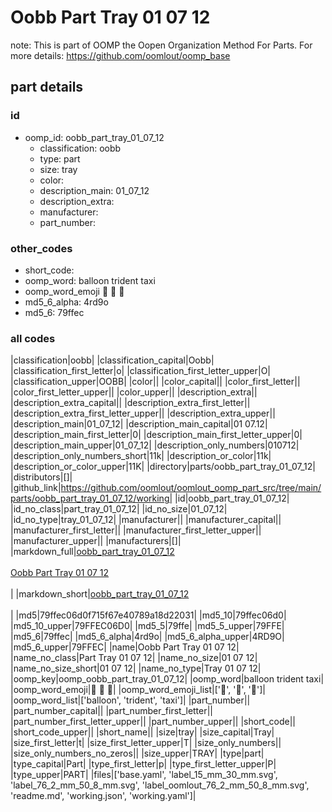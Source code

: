 # Oobb Part Tray 01 07 12  

note: This is part of OOMP the Oopen Organization Method For Parts. For more details: https://github.com/oomlout/oomp_base

##  part details





### id
* oomp_id: oobb_part_tray_01_07_12
  * classification: oobb
  * type: part
  * size: tray
  * color: 
  * description_main: 01_07_12
  * description_extra: 
  * manufacturer: 
  * part_number: 

### other_codes
* short_code: 
* oomp_word: balloon trident taxi
* oomp_word_emoji :balloon: :trident: :taxi:
* md5_6_alpha: 4rd9o
* md5_6: 79ffec

### all codes 
|classification|oobb|
|classification_capital|Oobb|
|classification_first_letter|o|
|classification_first_letter_upper|O|
|classification_upper|OOBB|
|color||
|color_capital||
|color_first_letter||
|color_first_letter_upper||
|color_upper||
|description_extra||
|description_extra_capital||
|description_extra_first_letter||
|description_extra_first_letter_upper||
|description_extra_upper||
|description_main|01_07_12|
|description_main_capital|01 07.12|
|description_main_first_letter|0|
|description_main_first_letter_upper|0|
|description_main_upper|01_07_12|
|description_only_numbers|010712|
|description_only_numbers_short|11k|
|description_or_color|11k|
|description_or_color_upper|11K|
|directory|parts/oobb_part_tray_01_07_12|
|distributors|[]|
|github_link|https://github.com/oomlout/oomlout_oomp_part_src/tree/main/parts/oobb_part_tray_01_07_12/working|
|id|oobb_part_tray_01_07_12|
|id_no_class|part_tray_01_07_12|
|id_no_size|01_07_12|
|id_no_type|tray_01_07_12|
|manufacturer||
|manufacturer_capital||
|manufacturer_first_letter||
|manufacturer_first_letter_upper||
|manufacturer_upper||
|manufacturers|[]|
|markdown_full|[oobb_part_tray_01_07_12](https://github.com/oomlout/oomlout_oomp_part_src/tree/main/parts/oobb_part_tray_01_07_12/working)<br>[](https://github.com/oomlout/oomlout_oomp_part_src/tree/main/parts/oobb_part_tray_01_07_12/working)<br>[Oobb Part Tray 01 07 12](https://github.com/oomlout/oomlout_oomp_part_src/tree/main/parts/oobb_part_tray_01_07_12/working)<br><br>|
|markdown_short|[oobb_part_tray_01_07_12](https://github.com/oomlout/oomlout_oomp_part_src/tree/main/parts/oobb_part_tray_01_07_12/working)<br><br>|
|md5|79ffec06d0f715f67e40789a18d22031|
|md5_10|79ffec06d0|
|md5_10_upper|79FFEC06D0|
|md5_5|79ffe|
|md5_5_upper|79FFE|
|md5_6|79ffec|
|md5_6_alpha|4rd9o|
|md5_6_alpha_upper|4RD9O|
|md5_6_upper|79FFEC|
|name|Oobb Part Tray 01 07 12|
|name_no_class|Part Tray 01 07 12|
|name_no_size|01 07 12|
|name_no_size_short|01 07 12|
|name_no_type|Tray 01 07 12|
|oomp_key|oomp_oobb_part_tray_01_07_12|
|oomp_word|balloon trident taxi|
|oomp_word_emoji|:balloon: :trident: :taxi:|
|oomp_word_emoji_list|[':balloon:', ':trident:', ':taxi:']|
|oomp_word_list|['balloon', 'trident', 'taxi']|
|part_number||
|part_number_capital||
|part_number_first_letter||
|part_number_first_letter_upper||
|part_number_upper||
|short_code||
|short_code_upper||
|short_name||
|size|tray|
|size_capital|Tray|
|size_first_letter|t|
|size_first_letter_upper|T|
|size_only_numbers||
|size_only_numbers_no_zeros||
|size_upper|TRAY|
|type|part|
|type_capital|Part|
|type_first_letter|p|
|type_first_letter_upper|P|
|type_upper|PART|
|files|['base.yaml', 'label_15_mm_30_mm.svg', 'label_76_2_mm_50_8_mm.svg', 'label_oomlout_76_2_mm_50_8_mm.svg', 'readme.md', 'working.json', 'working.yaml']|
